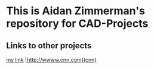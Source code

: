 # This is Aidan Zimmerman's repository for CAD-Projects
## Links to other projects

[my link](http://www.cnn.com)
[http://wwww.cnn.com](cnn)
